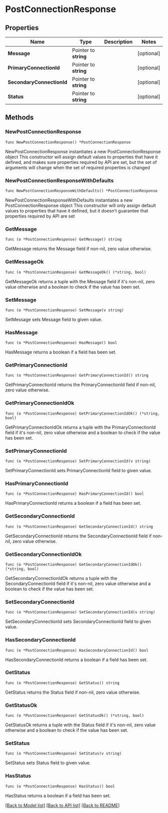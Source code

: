 # PostConnectionResponse

## Properties

Name | Type | Description | Notes
------------ | ------------- | ------------- | -------------
**Message** | Pointer to **string** |  | [optional] 
**PrimaryConnectionId** | Pointer to **string** |  | [optional] 
**SecondaryConnectionId** | Pointer to **string** |  | [optional] 
**Status** | Pointer to **string** |  | [optional] 

## Methods

### NewPostConnectionResponse

`func NewPostConnectionResponse() *PostConnectionResponse`

NewPostConnectionResponse instantiates a new PostConnectionResponse object
This constructor will assign default values to properties that have it defined,
and makes sure properties required by API are set, but the set of arguments
will change when the set of required properties is changed

### NewPostConnectionResponseWithDefaults

`func NewPostConnectionResponseWithDefaults() *PostConnectionResponse`

NewPostConnectionResponseWithDefaults instantiates a new PostConnectionResponse object
This constructor will only assign default values to properties that have it defined,
but it doesn't guarantee that properties required by API are set

### GetMessage

`func (o *PostConnectionResponse) GetMessage() string`

GetMessage returns the Message field if non-nil, zero value otherwise.

### GetMessageOk

`func (o *PostConnectionResponse) GetMessageOk() (*string, bool)`

GetMessageOk returns a tuple with the Message field if it's non-nil, zero value otherwise
and a boolean to check if the value has been set.

### SetMessage

`func (o *PostConnectionResponse) SetMessage(v string)`

SetMessage sets Message field to given value.

### HasMessage

`func (o *PostConnectionResponse) HasMessage() bool`

HasMessage returns a boolean if a field has been set.

### GetPrimaryConnectionId

`func (o *PostConnectionResponse) GetPrimaryConnectionId() string`

GetPrimaryConnectionId returns the PrimaryConnectionId field if non-nil, zero value otherwise.

### GetPrimaryConnectionIdOk

`func (o *PostConnectionResponse) GetPrimaryConnectionIdOk() (*string, bool)`

GetPrimaryConnectionIdOk returns a tuple with the PrimaryConnectionId field if it's non-nil, zero value otherwise
and a boolean to check if the value has been set.

### SetPrimaryConnectionId

`func (o *PostConnectionResponse) SetPrimaryConnectionId(v string)`

SetPrimaryConnectionId sets PrimaryConnectionId field to given value.

### HasPrimaryConnectionId

`func (o *PostConnectionResponse) HasPrimaryConnectionId() bool`

HasPrimaryConnectionId returns a boolean if a field has been set.

### GetSecondaryConnectionId

`func (o *PostConnectionResponse) GetSecondaryConnectionId() string`

GetSecondaryConnectionId returns the SecondaryConnectionId field if non-nil, zero value otherwise.

### GetSecondaryConnectionIdOk

`func (o *PostConnectionResponse) GetSecondaryConnectionIdOk() (*string, bool)`

GetSecondaryConnectionIdOk returns a tuple with the SecondaryConnectionId field if it's non-nil, zero value otherwise
and a boolean to check if the value has been set.

### SetSecondaryConnectionId

`func (o *PostConnectionResponse) SetSecondaryConnectionId(v string)`

SetSecondaryConnectionId sets SecondaryConnectionId field to given value.

### HasSecondaryConnectionId

`func (o *PostConnectionResponse) HasSecondaryConnectionId() bool`

HasSecondaryConnectionId returns a boolean if a field has been set.

### GetStatus

`func (o *PostConnectionResponse) GetStatus() string`

GetStatus returns the Status field if non-nil, zero value otherwise.

### GetStatusOk

`func (o *PostConnectionResponse) GetStatusOk() (*string, bool)`

GetStatusOk returns a tuple with the Status field if it's non-nil, zero value otherwise
and a boolean to check if the value has been set.

### SetStatus

`func (o *PostConnectionResponse) SetStatus(v string)`

SetStatus sets Status field to given value.

### HasStatus

`func (o *PostConnectionResponse) HasStatus() bool`

HasStatus returns a boolean if a field has been set.


[[Back to Model list]](../README.md#documentation-for-models) [[Back to API list]](../README.md#documentation-for-api-endpoints) [[Back to README]](../README.md)


